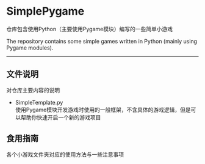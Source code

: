 # SimplePygame

仓库包含使用Python（主要使用Pygame模块）编写的一些简单小游戏

The repository contains some simple games written in Python (mainly using Pygame modules).

---

## 文件说明

对仓库主要内容的说明

- SimpleTemplate.py  
  使用Pygame模块开发游戏时使用的一般框架，不含具体的游戏逻辑，但是可以帮助你快速开启一个新的游戏项目

## 食用指南

各个小游戏文件夹对应的使用方法与一些注意事项
